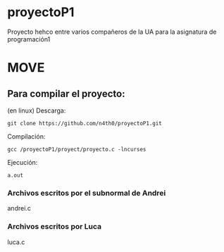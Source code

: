 # proyectoP1
Proyecto hehco entre varios compañeros de la UA para la asignatura de programación1

# MOVE


## Para compilar el proyecto:
(en linux)
Descarga:

    git clone https://github.com/n4th0/proyectoP1.git 
Compilación:

    gcc /proyectoP1/proyect/proyecto.c -lncurses 
Ejecución:

    a.out


### Archivos escritos por el subnormal de Andrei
andrei.c

### Archivos escritos por Luca
luca.c
